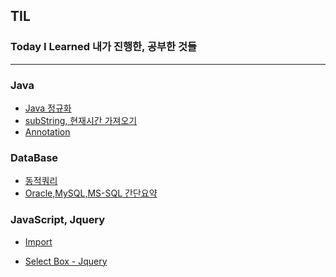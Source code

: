 ## TIL 
### Today I Learned 내가 진행한, 공부한 것들

* * *

### Java
* [Java 정규화](https://github.com/hoseong1324/TIL/blob/main/Git/Java%EC%A0%95%EA%B7%9C%ED%99%94.md)
* [subString, 현재시간 가져오기](https://github.com/hoseong1324/TIL/blob/main/Git/SubString,%20%ED%98%84%EC%9E%AC%EC%8B%9C%EA%B0%84%20%EA%B0%80%EC%A0%B8%EC%98%A4%EA%B8%B0.md)
* [Annotation](https://github.com/hoseong1324/TIL/blob/main/Git/Annotation.md)

### DataBase
* [동적쿼리](https://github.com/hoseong1324/TIL/blob/main/Git/%EB%8F%99%EC%A0%81%EC%BF%BC%EB%A6%AC.md)
* [Oracle,MySQL,MS-SQL 간단요약](https://github.com/hoseong1324/TIL/blob/main/Git/Oracle%2CMySQL%2CMS-SQL%EA%B0%84%EB%8B%A8%EC%9A%94%EC%95%BD.md)

### JavaScript, Jquery
+ [Import]() 
* [Select Box - Jquery](https://github.com/hoseong1324/TIL/blob/main/Git/SelectBox-Jquery.md)
